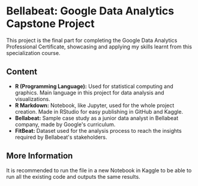 # Bellabeat: Google Data Analytics Capstone Project
This project is the final part for completing the Google Data Analytics Professional Certificate, showcasing and applying my skills learnt from this specialization course.

## Content
* **R (Programming Language):** Used for statistical computing and graphics. Main language in this project for data analysis and visualizations.
* **R Markdown:** Notebook, like Jupyter, used for the whole project creation. Made in RStudio for easy publishing in GitHub and Kaggle.
* **Bellabeat:** Sample case study as a junior data analyst in Bellabeat company, made by Google's curriculum.
* **FitBeat:** Dataset used for the analysis process to reach the insights required by Bellabeat's stakeholders.

## More Information
It is recommended to run the file in a new Notebook in Kaggle to be able to run all the existing code and outputs the same results.
